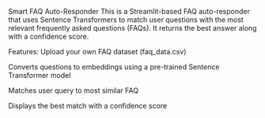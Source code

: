 Smart FAQ Auto-Responder
This is a Streamlit-based FAQ auto-responder that uses Sentence Transformers to match user questions with the most relevant frequently asked questions (FAQs).
It returns the best answer along with a confidence score.

Features:
Upload your own FAQ dataset (faq_data.csv)

Converts questions to embeddings using a pre-trained Sentence Transformer model

Matches user query to most similar FAQ

Displays the best match with a confidence score

